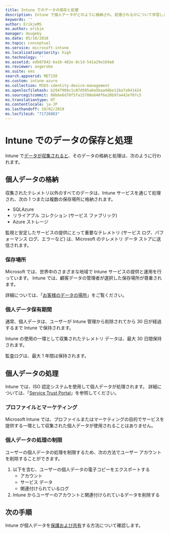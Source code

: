 ```yaml
---
title: Intune でのデータの保存と処理
description: Intune で個人データがどのように格納され、処理されるかについて学習します。
keywords: ''
author: ErikjeMS
ms.author: erikje
manager: dougeby
ms.date: 05/18/2018
ms.topic: conceptual
ms.service: microsoft-intune
ms.localizationpriority: high
ms.technology: ''
ms.assetid: edb07842-6a16-482e-8c1d-541a29e169a8
ms.reviewer: angerobe
ms.suite: ems
search.appverid: MET150
ms.custom: intune-azure
ms.collection: M365-identity-device-management
ms.openlocfilehash: b2947969c1c07d595a0a5baa48be11ba7a941424
ms.sourcegitcommit: 88b6e6d70f5fa15708e640f6e20b97a442ef07c5
ms.translationtype: HT
ms.contentlocale: ja-JP
ms.lasthandoff: 10/02/2019
ms.locfileid: "71726883"
---
```

# <a name="data-storage-and-processing-in-intune"></a>Intune でのデータの保存と処理

Intune で[データが収集されると](privacy-data-collect.md)、そのデータの格納と処理は、次のように行われます。

## <a name="storing-personal-data"></a>個人データの格納

収集されたテレメトリ以外のすべてのデータは、Intune サービスを通じて処理され、次の 1 つまたは複数の保存場所に格納されます。 

- SQLAzure 
- リライアブル コレクション (サービス ファブリック)  
- Azure ストレージ 

監視と安定したサービスの提供にとって重要なテレメトリ (サービス ログ、パフォーマンス ログ、エラーなど) は、Microsoft のテレメトリ データ ストアに送信されます。

### <a name="storage-locations"></a>保存場所

Microsoft では、世界中のさまざまな地域で Intune サービスの提供と運用を行っています。 Intune では、顧客データの管理者が選択した保存場所が尊重されます。

詳細については、「[お客様のデータの場所](https://www.microsoft.com/trust-center/privacy/data-location)」をご覧ください。

### <a name="personal-data-retention"></a>個人データ保有期間

通常、個人データは、ユーザーが Intune 管理から削除されてから 30 日が経過するまで Intune で保持されます。

Intune の使用の一環として収集されたテレメトリ データは、最大 30 日間保持されます。

監査ログは、最大 1 年間は保持されます。

## <a name="processing-personal-data"></a>個人データの処理

Intune では、ISO 認定システムを使用して個人データが処理されます。 詳細については、「[Service Trust Portal](https://www.microsoft.com/en-us/TrustCenter/stp)」を参照してください。

### <a name="profiling-and-marketing"></a>プロファイルとマーケティング

Microsoft Intune では、プロファイルまたはマーケティングの目的でサービスを提供する一環として収集された個人データが使用されることはありません。 

### <a name="restrict-processing-of-personal-data"></a>個人データの処理の制限

ユーザーの個人データの処理を制限するため、次の方法でユーザー アカウントを削除することができます。
1. 以下を含む、ユーザーの個人データの電子コピーをエクスポートする
    - アカウント
    - サービス データ
    - 関連付けられているログ
2. Intune からユーザーのアカウントと関連付けられているデータを削除する

## <a name="next-steps"></a>次の手順

Intune が個人データを[保護および共有](privacy-data-secure-share.md)する方法について確認します。 
